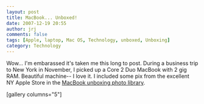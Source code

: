 ```yaml
---
layout: post
title: MacBook... Unboxed!
date: 2007-12-19 20:55
author: jrj
comments: false
tags: [Apple, laptop, Mac OS, Technology, unboxed, Unboxing]
category: Technology
---
```

Wow... I'm embarassed it's taken me this long to post. During a business trip to New York in November, I picked up a Core 2 Duo MacBook with 2 gig RAM. Beautiful machine-- I love it. I included some pix from the excellent NY Apple Store in the <a href="http://gallery.mac.com/josephrjones/100430" target="_new">MacBook unboxing photo library</a>.

[gallery columns="5"]

